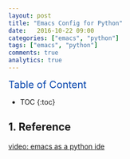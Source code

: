 ```yaml
---
layout: post
title: "Emacs Config for Python"
date:   2016-10-22 09:00
categories: ["emacs", "python"]
tags: ["emacs", "python"]
comments: true
analytics: true
---
```


<span/>

<span style="color: #0645ad; font-size:20px">Table of Content<span/>

  * TOC
  {:toc}

## 1. Reference

[video: emacs as a python ide](http://emacsnyc.org/2014/05/05/emacs-as-a-python-ide.html)

